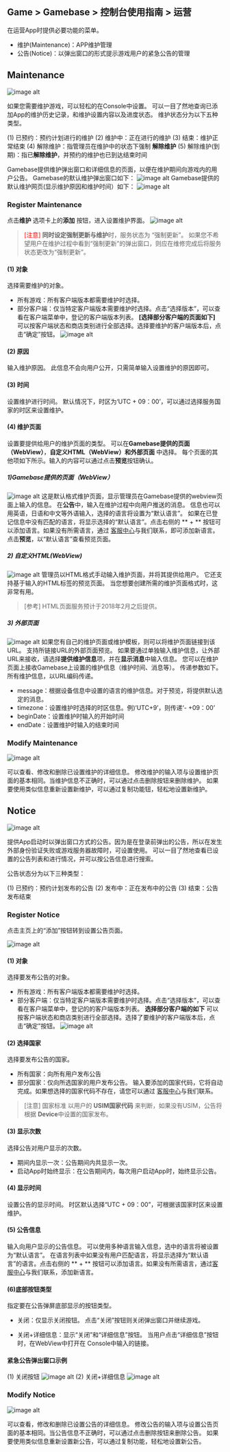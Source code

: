 ## Game > Gamebase > 控制台使用指南 > 运营

在运营App时提供必要功能的菜单。

* 维护(Maintenance)：APP维护管理
* 公告(Notice)：以弹出窗口的形式提示游戏用户的紧急公告的管理

## Maintenance


![image alt](http://static.toastoven.net/prod_gamebase/Operators_Guide/Console_Maintenance1_1.1.png)

如果您需要维护游戏，可以轻松的在Console中设置。
可以一目了然地查询已添加App的维护历史记录，和维护设置内容以及进度状态。
维护状态分为以下五种类型。

(1) 已预约：预约计划进行的维护
(2) 维护中：正在进行的维护
(3) 结束：维护正常结束
(4) 解除维护：指管理员在维护中的状态下强制 **解除维护**
(5) 解除维护(到期)：指已**解除维护**，并预约的维护也已到达结束时间

Gamebase提供维护弹出窗口和详细信息的页面，以便在维护期间向游戏内的用户公告。
Gamebase的默认维护弹出窗口如下：
![image alt](http://static.toastoven.net/prod_gamebase/Operators_Guide/Console_Maintenance_popup_1.0.png)
Gamebase提供的默认维护网页(显示维护原因和维护时间）如下：
![image alt](http://static.toastoven.net/prod_gamebase/Operators_Guide/Console_Maintenance_webview_1.1.png)


### Register Maintenance

点击**维护** 选项卡上的**添加** 按钮，进入设置维护界面。
![image alt](http://static.toastoven.net/prod_gamebase/Operators_Guide/Console_Maintenance2_1.4.png)

>  <font color="red">[注意] </font>**同时设定强制更新与维护**时，服务状态为 “强制更新”。
> 如果您不希望用户在维护过程中看到“强制更新”的弹出窗口，则应在维修完成后将服务状态更改为“强制更新”。

#### (1) 对象
选择需要维护的对象。

- 所有游戏：所有客户端版本都需要维护时选择。
- 部分客户端：仅当特定客户端版本需要维护时选择。点击“选择版本”，可以查看在客户端菜单中，登记的客户端版本列表。
  **[选择部分客户端的页面如下]**
  可以按客户端状态和商店类别进行全部选择。选择要维护的客户端版本后，点击“确定”按钮。
  ![image alt](http://static.toastoven.net/prod_gamebase/Operators_Guide/Console_Maintenance4_1.3.png)

#### (2) 原因
输入维护原因。
此信息不会向用户公开，只需简单输入设置维护的原因即可。

#### (3) 时间
设置维护进行时间。
默认情况下，时区为‘UTC + 09：00’，可以通过选择服务国家的时区来设置维护。

#### (4) 维护页面
设置要提供给用户的维护页面的类型。
可以在**Gamebase提供的页面（WebView）**，**自定义HTML（WebView）**和**外部页面** 中选择。
每个页面的其他项如下所示。输入的内容可以通过点击**预览**按钮确认。

##### 1)Gamebase提供的页面（WebView）
![image alt](http://static.toastoven.net/prod_gamebase/Operators_Guide/Console_Maintenance2_2.0.png)
这是默认格式维护页面，显示管理员在Gamebase提供的webview页面上输入的信息。
在**公告**中，输入在维护过程中向用户推送的消息。
信息也可以用英语，日语和中文等外语输入，选择的语言将设置为“默认语言”。
如果在已登记信息中没有匹配的语言，将显示选择的“默认语言”。点击右侧的 ** + ** 按钮可以添加语言。如果没有所需语言，通过 [客服中心](https://alpha.toast.com/support/inquiry)与我们联系，即可添加新语言。点击**预览**，以“默认语言”查看预览页面。

##### 2) 自定义HTML(WebView)
![image alt](http://static.toastoven.net/prod_gamebase/Operators_Guide/Console_Maintenance2_3.0.png)
管理员以HTML格式手动输入维护页面，并将其提供给用户。
它还支持基于输入的HTML标签的预览页面。
当您想要创建所需的维护页面格式时，这非常有用。
> [参考]
> HTML页面服务预计于2018年2月之后提供。

##### 3) 外部页面
![image alt](http://static.toastoven.net/prod_gamebase/Operators_Guide/Console_Maintenance2_4.1.png)
如果您有自己的维护页面或维护模板，则可以将维护页面链接到该URL。
支持所链接URL的外部页面预览。
如果要通过单独输入维护信息，让外部URL来接收，请选择**提供维护信息**项，并在**显示消息**中输入信息。 您可以在维护页面上接收Gamebase上设置的维护信息（维护时间、消息等）。
传递参数如下。所有维护信息，以URL编码传递。

- message：根据设备信息中设置的语言的维护信息。对于预览，将提供默认选定的消息。
- timezone：设置维护时选择的时区信息。例)‘UTC+9’，则传递‘- +09：00’ 
- beginDate：设置维护时输入的开始时间
- endDate：设置维护时输入的结束时间

### Modify Maintenance
![image alt](http://static.toastoven.net/prod_gamebase/Operators_Guide/Console_Maintenance3_1.3.png)

可以查看、修改和删除已设置维护的详细信息。
修改维护的输入项与设置维护页面的基本相同。当维护信息不正确时，可以通过点击删除按钮来删除维护。
如果要使用类似信息重新设置新维护，可以通过复制功能钮，轻松地设置新维护。

## Notice

![image alt](http://static.toastoven.net/prod_gamebase/Operators_Guide/Console_Notice1_1.2.png)

提供App启动时以弹出窗口方式的公告。因为是在登录前弹出的公告，所以在发生外部身份验证失败或游戏服务器故障时，可设置使用。
可以一目了然地查看已设置的公告列表和进行情况，并可以按公告信息进行搜索。

公告状态分为以下三种类型：

(1) 已预约：预约计划发布的公告
(2) 发布中：正在发布中的公告
(3) 结束：公告发布结束

### Register Notice

点击主页上的“添加”按钮转到设置公告页面。

![image alt](http://static.toastoven.net/prod_gamebase/Operators_Guide/Console_Notice2_1.0.png)

#### (1) 对象

选择要发布公告的对象。

- 所有游戏：所有客户端版本都需要维护时选择。
- 部分客户端：仅当特定客户端版本需要维护时选择。点击“选择版本”，可以查看在客户端菜单中，登记的的客户端版本列表。
  **选择部分客户端的如下**
  可以按客户端状态和商店类别进行全部选择。选择了要维护的客户端版本后，点击“确定”按钮。
  ![image alt](http://static.toastoven.net/prod_gamebase/Operators_Guide/Console_Maintenance4_1.3.png)


#### (2) 选择国家
选择要发布公告的国家。

- 所有国家：向所有用户发布公告
- 部分国家：仅向所选国家的用户发布公告。
输入要添加的国家代码，它将自动完成。如果想选择的国家代码不存在，请您可以通过 [客服中心](https://toast.com/support/inquiry)与我们联系。

> [注意]
> 国家标准
> 以用户的 **USIM国家代码** 来判断，如果没有USIM，公告将根据 **Device**中设置的国家发布。

#### (3) 显示次数
选择公告对用户显示的次数。

- 期间内显示一次：公告期间内共显示一次。
- 启动App时始终显示：在公告期间内，每次用户启动App时，始终显示公告。

#### (4) 显示时间
设置公告的显示时间。
时区默认选择“UTC + 09：00”，可根据该国家时区来设置维护。

#### (5) 公告信息
输入向用户显示的公告信息。
可以使用多种语言输入信息，选中的语言将被设置为“默认语言”。
在语言列表中如果没有用户匹配语言，将显示选择为“默认语言”的语言。点击右侧的 ** + ** 按钮可以添加语言。如果没有所需语言，通过[客服中心](https://toast.com/support/inquiry)与我们联系，添加新语言。


#### (6)底部按钮类型
指定要在公告弹屏底部显示的按钮类型。

- 关闭：仅显示关闭按钮。
点击“关闭”按钮则关闭弹出窗口并继续游戏。

- 关闭+详细信息：显示“关闭”和“详细信息”按钮。
当用户点击“详细信息”按钮时，在WebView中打开在 Console中输入的链接。

#### 紧急公告弹出窗口示例
(1) 关闭按钮
![image alt](http://static.toastoven.net/prod_gamebase/Operators_Guide/Console_Notice_popup_close_1.1.png)
(2) 关闭+详细信息
![image alt](http://static.toastoven.net/prod_gamebase/Operators_Guide/Console_Notice_popup_close_detail_1.0.png)

### Modify Notice
![image alt](http://static.toastoven.net/prod_gamebase/Operators_Guide/Console_Notice3_1.1.png)

可以查看，修改和删除已设置公告的详细信息。
修改公告的输入项与设置公告页面的基本相同。当公告信息不正确时，可以通过点击删除按钮来删除公告。
如果要使用类似信息重新设置新公告，可以通过复制功能，轻松地设置新公告。